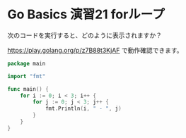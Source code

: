 # Go Basics 演習21 forループ

次のコードを実行すると、どのように表示されますか？

https://play.golang.org/p/z7B88t3KjAF で動作確認できます。


```go
package main

import "fmt"

func main() {
	for i := 0; i < 3; i++ {
		for j := 0; j < 3; j++ {
			fmt.Println(i, " - ", j)
		}
	}
}
```
